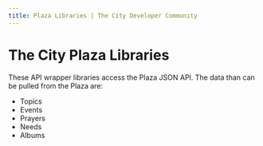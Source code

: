 ```yaml
---
title: Plaza Libraries | The City Developer Community
---
```


# The City Plaza Libraries

These API wrapper libraries access the Plaza JSON API.  The data than can be pulled from the Plaza are:

* Topics  
* Events  
* Prayers  
* Needs  
* Albums  
